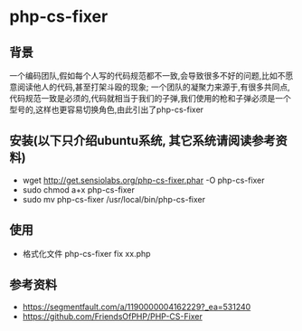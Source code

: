 # php-cs-fixer

## 背景

一个编码团队,假如每个人写的代码规范都不一致,会导致很多不好的问题,比如不愿意阅读他人的代码,甚至打架斗殴的现象;
一个团队的凝聚力来源于,有很多共同点,代码规范一致是必须的,代码就相当于我们的子弹,我们使用的枪和子弹必须是一个型号的,这样也更容易切换角色,由此引出了php-cs-fixer

## 安装(以下只介绍ubuntu系统, 其它系统请阅读参考资料)

- wget http://get.sensiolabs.org/php-cs-fixer.phar -O php-cs-fixer
- sudo chmod a+x php-cs-fixer
- sudo mv php-cs-fixer /usr/local/bin/php-cs-fixer

## 使用

- 格式化文件 php-cs-fixer fix xx.php

## 参考资料

- https://segmentfault.com/a/1190000004162229?_ea=531240
- https://github.com/FriendsOfPHP/PHP-CS-Fixer

